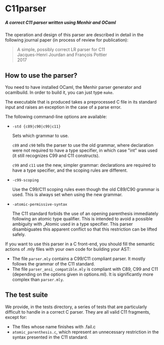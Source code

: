 C11parser
=========

##### A correct C11 parser written using Menhir and OCaml

The operation and design of this parser are described in detail in the
following journal paper (in process of review for publication):

> A simple, possibly correct LR parser for C11<br/>
> Jacques-Henri Jourdan and François Pottier<br/>
> 2017<br/>

How to use the parser?
----------------------

You need to have installed OCaml, the Menhir parser generator and
ocamlbuild. In order to build it, you can just type `make`.

The executable that is produced takes a preprocessed C file in its
standard input and raises an exception in the case of a parse
error.

The following command-line options are available:
  - `-std {c89|c90|c99|c11}`

    Sets which grammar to use.

    `c89` and `c90` tells the parser to use the old grammar, where
    declaration were not required to have a type specifier, in which
    case "int" was used (it still recognizes C99 and C11 constructs).

    `c99` and `c11` use the new, simpler grammar: declarations are
    required to have a type specifier, and the scoping rules are
    different.

  - `-c99-scoping`

    Use the C99/C11 scoping rules even though the old C89/C90 grammar
    is used. This is always set when using the new grammar.

  - `-atomic-permissive-syntax`

    The C11 standard forbids the use of an opening parenthesis
    immediately following an atomic type qualifier. This is intended
    to avoid a possible ambiguity with _Atomic used in a type
    specifier. This parser disambiguates this apparent conflict so
    that this restriction can be lifted safely.

If you want to use this parser in a C front-end, you should fill the
semantic actions of .mly files with your own code for building your
AST:
  - The file `parser.mly` contains a C99/C11 compliant parser. It
    mostly follows the grammar of the C11 standard.
  - The file `parser_ansi_compatible.mly` is compliant with C89, C99 and
    C11 (depending on the options given in options.ml). It is
    significantly more complex than `parser.mly`.

The test suite
--------------

We provide, in the tests directory, a series of tests that are
particularly difficult to handle in a correct C parser. They are all
valid C11 fragments, except for:
  - The files whose name finishes with .fail.c
  - `atomic_parenthesis.c`, which represent an unnecessary restriction in
    the syntax presented in the C11 standard.
